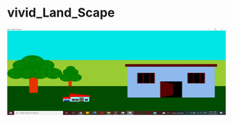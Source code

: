 # vivid_Land_Scape
<img height=200 width=700 src="https://github.com/AkankshaGaonkar/vivid_Land_Scape/blob/main/SimpleVillage.png"/>
